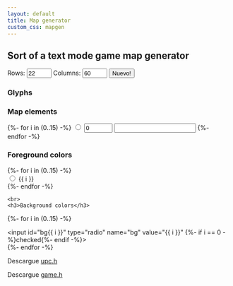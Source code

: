 ```yaml
---
layout: default
title: Map generator
custom_css: mapgen
---
```


<h2>Sort of a text mode game map generator</h2>
<label>Rows: <input type="number" id="rows" value="22" min="10" max="24"></label>
<label>Columns: <input type="number" id="cols" value="60" min="20" max="80"></label>
<button id="nuevo">Nuevo!</button>
<div class="options">
  <div class="box1">
    <h3>Glyphs</h3>
    <span id="glyphs"></span>
  </div>
  <div class="box3">
    <h3>Map elements</h3>
{%- for i in (0..15) -%}
    <label for="code{{ i }}" class="opt">
      <input type="radio" id="code{{ i }}" name="code" value="{{ i }}" {%- if i == 0 -%}checked{%- endif -%}>
      <input type="number" id="char{{ i }}" min="1" max="255" {%- if i == 0 -%} value="0" readonly{%- endif -%}>
      <input type="text" id="name{{ i }}">
    </label>
{%- endfor -%}
  </div>
  <div>
    <h3>Foreground colors</h3>
{%- for i in (0..15) -%}
    <div class="fg fg{{ i }} box2">
      <label for="fg{{ i }}">
        <input id="fg{{ i }}" type="radio" name="fg" value="{{ i }}" {%- if i == 7 -%}checked{%- endif -%}> {{ i }}
      </label>
    </div>
{%- endfor -%}
    
    <br>
    <h3>Background colors</h3>
{%- for i in (0..15) -%}
    <div class="bg bg{{ i }} box2">
      <label for="bg{{ i }}">
        <input id="bg{{ i }}" type="radio" name="bg" value="{{ i }}" {%- if i == 0 -%}checked{%- endif -%}> &nbsp;
      </label>
    </div>
{%- endfor -%}
  </div>
</div>
<canvas id="cnvs" width="1280" height="768"></canvas>
<p>Descargue <a href="https://github.com/lmcanavals/intro_algorithms/blob/main/upc.h" target="_blank">upc.h</a></p>
<p>Descargue <a href="https://github.com/lmcanavals/intro_algorithms/blob/main/game.h" target="_blank">game.h</a></p>
<pre><code id="map"></code></pre>
<pre><code id="cpp" class="language-cpp"></code></pre>
<script src="/js/generator.js"></script>
